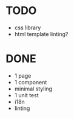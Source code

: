# TODO

- css library
- html template linting?

# DONE

- 1 page
- 1 component
- minimal styling
- 1 unit test
- i18n
- linting
